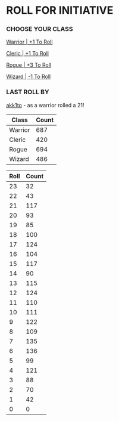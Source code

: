 # ROLL FOR INITIATIVE
### CHOOSE YOUR CLASS

[Warrior | +1 To Roll](https://github.com/benjaminsampica/benjaminsampica/issues/new?title=roll%7Cwarrior&body=Just+click+%27Submit+new+issue%27.)

[Cleric | +1 To Roll](https://github.com/benjaminsampica/benjaminsampica/issues/new?title=roll%7Ccleric&body=Just+click+%27Submit+new+issue%27.)

[Rogue | +3 To Roll](https://github.com/benjaminsampica/benjaminsampica/issues/new?title=roll%7Crogue&body=Just+click+%27Submit+new+issue%27.)

[Wizard | -1 To Roll](https://github.com/benjaminsampica/benjaminsampica/issues/new?title=roll%7Cwizard&body=Just+click+%27Submit+new+issue%27.)
### LAST ROLL BY
[akk1to](https://www.github.com/akk1to) - as a warrior rolled a 21!

|Class|Count|
|-|-|
|Warrior|687|
|Cleric|420|
|Rogue|694|
|Wizard|486|

|Roll|Count|
|-|-|
|23|32
|22|43
|21|117
|20|93
|19|85
|18|100
|17|124
|16|104
|15|117
|14|90
|13|115
|12|124
|11|110
|10|111
|9|122
|8|109
|7|135
|6|136
|5|99
|4|121
|3|88
|2|70
|1|42
|0|0

